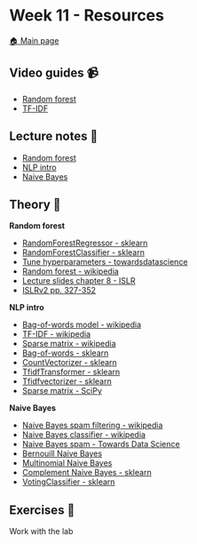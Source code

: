 # Week 11 - Resources

[:house: Main page](https://github.com/kokchun/Maskininlarning-AI21)

## Video guides :video_camera:

- [Random forest](https://www.youtube.com/watch?v=v6VJ2RO66Ag)
- [TF-IDF](https://www.youtube.com/watch?v=4vT4fzjkGCQ)

## Lecture notes :book:
- [Random forest](https://github.com/kokchun/Maskininlarning-AI21/blob/main/Lectures/Lec10-RandomForest.ipynb)
- [NLP intro](https://github.com/kokchun/Maskininlarning-AI21/blob/main/Lectures/Lec11-NLP_intro.ipynb)
- [Naive Bayes](https://github.com/kokchun/Maskininlarning-AI21/blob/main/Lectures/Lec12-Naive_bayes.ipynb)

## Theory :book:

**Random forest**
- [RandomForestRegressor - sklearn](https://scikit-learn.org/stable/modules/generated/sklearn.ensemble.RandomForestRegressor.html)
- [RandomForestClassifier - sklearn](https://scikit-learn.org/stable/modules/generated/sklearn.ensemble.RandomForestClassifier.html)
- [Tune hyperparameters - towardsdatascience](https://towardsdatascience.com/random-forest-hyperparameters-and-how-to-fine-tune-them-17aee785ee0d)
- [Random forest - wikipedia](https://en.wikipedia.org/wiki/Random_forest)
- [Lecture slides chapter 8 - ISLR](https://hastie.su.domains/ISLR2/Slides/Ch8_Tree_Based_Methods.pdf)
- [ISLRv2 pp. 327-352](https://www.statlearning.com/)

**NLP intro**
- [Bag-of-words model - wikipedia](https://en.wikipedia.org/wiki/Bag-of-words_model)
- [TF-IDF - wikipedia](https://en.wikipedia.org/wiki/Tf%E2%80%93idf)
- [Sparse matrix - wikipedia](https://en.wikipedia.org/wiki/Sparse_matrix)
- [Bag-of-words - sklearn](https://scikit-learn.org/stable/modules/feature_extraction.html?highlight=tfidf#text-feature-extraction)
- [CountVectorizer - sklearn](https://scikit-learn.org/stable/modules/generated/sklearn.feature_extraction.text.CountVectorizer.html?highlight=countvectorizer#sklearn.feature_extraction.text.CountVectorizer)
- [TfidfTransformer - sklearn](https://scikit-learn.org/stable/modules/generated/sklearn.feature_extraction.text.TfidfTransformer.html?highlight=tfidftransformer#sklearn.feature_extraction.text.TfidfTransformer)
- [Tfidfvectorizer - sklearn](https://scikit-learn.org/stable/modules/generated/sklearn.feature_extraction.text.TfidfVectorizer.html)
- [Sparse matrix - SciPy](https://docs.scipy.org/doc/scipy/reference/sparse.html)

**Naive Bayes**
- [Naive Bayes spam filtering - wikipedia](https://en.wikipedia.org/wiki/Naive_Bayes_spam_filtering)
- [Naive Bayes classifier - wikipedia](https://en.wikipedia.org/wiki/Naive_Bayes_classifier#Document_classification)
- [Naive Bayes spam - Towards Data Science](https://towardsdatascience.com/how-to-build-and-apply-naive-bayes-classification-for-spam-filtering-2b8d3308501)
- [Bernouill Naive Bayes](https://scikit-learn.org/stable/modules/generated/sklearn.naive_bayes.BernoulliNB.html#sklearn.naive_bayes.BernoulliNB)
- [Multinomial Naive Bayes](https://scikit-learn.org/stable/modules/generated/sklearn.naive_bayes.MultinomialNB.html#sklearn.naive_bayes.MultinomialNB)
- [Complement Naive Bayes - sklearn](https://scikit-learn.org/stable/modules/generated/sklearn.naive_bayes.ComplementNB.html#sklearn.naive_bayes.ComplementNB)
- [VotingClassifier - sklearn](https://scikit-learn.org/stable/modules/generated/sklearn.ensemble.VotingClassifier.html)

## Exercises :running:
Work with the lab
